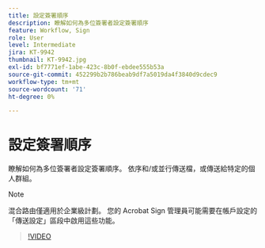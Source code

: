 ```yaml
---
title: 設定簽署順序
description: 瞭解如何為多位簽署者設定簽署順序
feature: Workflow, Sign
role: User
level: Intermediate
jira: KT-9942
thumbnail: KT-9942.jpg
exl-id: bf7771ef-1abe-423c-8b0f-ebdee555b53a
source-git-commit: 452299b2b786beab9df7a5019da4f3840d9cdec9
workflow-type: tm+mt
source-wordcount: '71'
ht-degree: 0%

---
```


# 設定簽署順序

瞭解如何為多位簽署者設定簽署順序。 依序和/或並行傳送檔，或傳送給特定的個人群組。

>[!NOTE]
>
>混合路由僅適用於企業級計劃。 您的 Acrobat Sign 管理員可能需要在帳戶設定的「傳送設定」區段中啟用這些功能。

>[!VIDEO](https://video.tv.adobe.com/v/342249?quality=12&learn=on&hidetitle=true)
